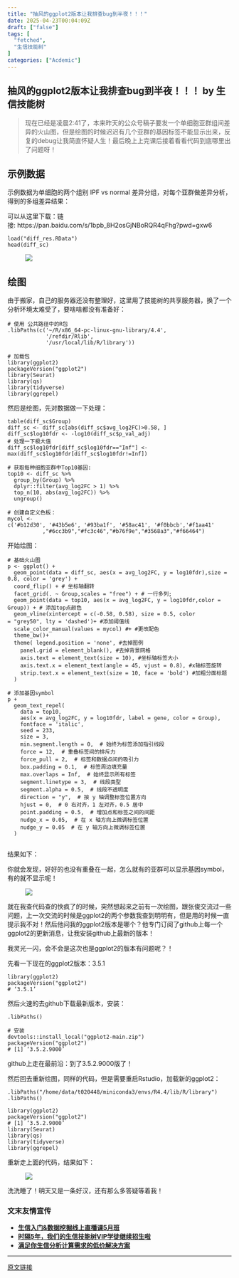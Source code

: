 ```yaml
---
title: "抽风的ggplot2版本让我排查bug到半夜！！！"
date: 2025-04-23T00:04:09Z
draft: ["false"]
tags: [
  "fetched",
  "生信技能树"
]
categories: ["Acdemic"]
---
```

抽风的ggplot2版本让我排查bug到半夜！！！ by 生信技能树
------
<div><section data-tool="mdnice编辑器" data-website="https://www.mdnice.com" data-pm-slice="0 0 []"><blockquote><p><span leaf="">现在已经是凌晨2:41了，本来昨天的公众号稿子要发一个单细胞亚群组间差异的火山图，但是<span textstyle="">绘图的时候迟迟有几个亚群的基因标签不能显示出来，反复的debug让我简直怀疑人生！</span>最后晚上上完课后接着看看代码到底哪里出了问题呀！</span></p></blockquote><h2 data-cacheurl="" data-remoteid="" data-tool="mdnice编辑器"><span></span><span><span leaf="">示例数据</span></span></h2><p data-tool="mdnice编辑器"><span leaf="">示例数据为单细胞的两个组别 IPF vs normal 差异分组，对每个亚群做差异分析，得到的多组差异结果：</span></p><p data-tool="mdnice编辑器"><span leaf="">可以从这里下载：链接: <span textstyle="">https://pan.baidu.com/s/1bpb_8H2osGjNBoRQR4qFhg?pwd=gxw6</span></span></p><pre data-tool="mdnice编辑器"><code><span leaf="">load(</span><span><span leaf="">"diff_res.RData"</span></span><span leaf="">)</span><span leaf=""><br></span><span leaf="">head(diff_sc)</span><span leaf=""><br></span></code></pre><figure data-tool="mdnice编辑器"><span leaf=""><img data-src="https://mmbiz.qpic.cn/mmbiz_png/cZNhZQ6j4wzwsCyODqTOxUmn2vfT1fKklFOB3nPa9xRB2WefrGuTsB6Fh3OVHM4nzkECz4xIyr3iaCQvzYJN12A/640?wx_fmt=png&amp;from=appmsg" data-ratio="0.2759259259259259" data-type="png" data-w="1080" data-imgfileid="100057654" src="https://mmbiz.qpic.cn/mmbiz_png/cZNhZQ6j4wzwsCyODqTOxUmn2vfT1fKklFOB3nPa9xRB2WefrGuTsB6Fh3OVHM4nzkECz4xIyr3iaCQvzYJN12A/640?wx_fmt=png&amp;from=appmsg"></span></figure><h2 data-cacheurl="" data-remoteid="" data-tool="mdnice编辑器"><span></span><span><span leaf="">绘图</span></span></h2><p data-tool="mdnice编辑器"><span leaf="">由于搬家，自己的服务器还没有整理好，这里用了技能树的共享服务器，换了一个分析环境太难受了，要啥啥都没有准备好：</span></p><pre data-tool="mdnice编辑器"><code><span><span leaf=""># 使用 公共路径中的R包</span></span><span leaf=""><br></span><span leaf="">.libPaths(c(</span><span><span leaf="">'~/R/x86_64-pc-linux-gnu-library/4.4'</span></span><span leaf="">,</span><span leaf=""><br></span><span leaf="">            </span><span><span leaf="">'/refdir/Rlib'</span></span><span leaf="">,</span><span leaf=""><br></span><span leaf="">            </span><span><span leaf="">'/usr/local/lib/R/library'</span></span><span leaf="">))</span><span leaf=""><br></span><span leaf=""><br></span><span><span leaf=""># 加载包</span></span><span leaf=""><br></span><span leaf="">library(ggplot2)</span><span leaf=""><br></span><span leaf="">packageVersion(</span><span><span leaf="">"ggplot2"</span></span><span leaf="">)</span><span leaf=""><br></span><span leaf="">library(Seurat)</span><span leaf=""><br></span><span leaf="">library(qs)</span><span leaf=""><br></span><span leaf="">library(tidyverse)</span><span leaf=""><br></span><span leaf="">library(ggrepel)</span><span leaf=""><br></span></code></pre><p data-tool="mdnice编辑器"><span leaf="">然后是绘图，先对数据做一下处理：</span></p><pre data-tool="mdnice编辑器"><code><span leaf="">table(diff_sc</span><span><span leaf="">$Group</span></span><span leaf="">)</span><span leaf=""><br></span><span leaf="">diff_sc &lt;- diff_sc[abs(diff_sc</span><span><span leaf="">$avg_log2FC</span></span><span leaf="">)&gt;0.58, ]</span><span leaf=""><br></span><span leaf="">diff_sc</span><span><span leaf="">$log10fdr</span></span><span leaf=""> &lt;- -log10(diff_sc</span><span><span leaf="">$p_val_adj</span></span><span leaf="">)</span><span leaf=""><br></span><span><span leaf=""># 处理一下极大值</span></span><span leaf=""><br></span><span leaf="">diff_sc</span><span><span leaf="">$log10fdr</span></span><span leaf="">[diff_sc</span><span><span leaf="">$log10fdr</span></span><span leaf="">==</span><span><span leaf="">"Inf"</span></span><span leaf="">] &lt;- max(diff_sc</span><span><span leaf="">$log10fdr</span></span><span leaf="">[diff_sc</span><span><span leaf="">$log10fdr</span></span><span leaf="">!=Inf])</span><span leaf=""><br></span><span leaf=""><br></span><span><span leaf=""># 获取每种细胞亚群中Top10基因:</span></span><span leaf=""><br></span><span leaf="">top10 &lt;- diff_sc %&gt;% </span><span leaf=""><br></span><span leaf="">  group_by(Group) %&gt;%</span><span leaf=""><br></span><span leaf="">  dplyr::filter(avg_log2FC &gt; 1) %&gt;%</span><span leaf=""><br></span><span leaf="">  top_n(10, abs(avg_log2FC)) %&gt;%</span><span leaf=""><br></span><span leaf="">  ungroup()</span><span leaf=""><br></span><span leaf=""><br></span><span><span leaf=""># 创建自定义色板：</span></span><span leaf=""><br></span><span leaf="">mycol &lt;- c(</span><span><span leaf="">'#b12d30'</span></span><span leaf="">, </span><span><span leaf="">'#43b5e6'</span></span><span leaf="">, </span><span><span leaf="">'#93ba1f'</span></span><span leaf="">, </span><span><span leaf="">'#58ac41'</span></span><span leaf="">, </span><span><span leaf="">'#f0bbcb'</span></span><span leaf="">,</span><span><span leaf="">'#f1aa41'</span></span><span leaf=""><br></span><span leaf="">           ,</span><span><span leaf="">"#6cc3b9"</span></span><span leaf="">,</span><span><span leaf="">"#fc3c46"</span></span><span leaf="">,</span><span><span leaf="">"#b76f9e"</span></span><span leaf="">,</span><span><span leaf="">"#3568a3"</span></span><span leaf="">,</span><span><span leaf="">"#f66464"</span></span><span leaf="">)</span><span leaf=""><br></span></code></pre><p data-tool="mdnice编辑器"><span leaf="">开始绘图：</span></p><pre data-tool="mdnice编辑器"><code><span><span leaf=""># 基础火山图</span></span><span leaf=""><br></span><span leaf="">p &lt;- ggplot() +</span><span leaf=""><br></span><span leaf="">  geom_point(data = diff_sc, aes(x = avg_log2FC, y = log10fdr),size = 0.8, color = </span><span><span leaf="">'grey'</span></span><span leaf="">) +</span><span leaf=""><br></span><span leaf="">  coord_flip() + </span><span><span leaf=""># 坐标轴翻转</span></span><span leaf=""><br></span><span leaf="">  facet_grid(. ~ Group,scales = </span><span><span leaf="">"free"</span></span><span leaf="">) + </span><span><span leaf=""># 一行多列;</span></span><span leaf=""><br></span><span leaf="">  geom_point(data = top10, aes(x = avg_log2FC, y = log10fdr,color = Group)) + </span><span><span leaf=""># 添加top点颜色</span></span><span leaf=""><br></span><span leaf="">  geom_vline(xintercept = c(-0.58, 0.58), size = 0.5, color = </span><span><span leaf="">"grey50"</span></span><span leaf="">, lty = </span><span><span leaf="">'dashed'</span></span><span leaf="">)+ </span><span><span leaf="">#添加阈值线</span></span><span leaf=""><br></span><span leaf="">  scale_color_manual(values = mycol) </span><span><span leaf="">#+ #更改配色</span></span><span leaf=""><br></span><span leaf="">  theme_bw()+</span><span leaf=""><br></span><span leaf="">  theme( legend.position = </span><span><span leaf="">'none'</span></span><span leaf="">, </span><span><span leaf="">#去掉图例</span></span><span leaf=""><br></span><span leaf="">    panel.grid = element_blank(), </span><span><span leaf="">#去掉背景网格</span></span><span leaf=""><br></span><span leaf="">    axis.text = element_text(size = 10), </span><span><span leaf="">#坐标轴标签大小</span></span><span leaf=""><br></span><span leaf="">    axis.text.x = element_text(angle = 45, vjust = 0.8), </span><span><span leaf="">#x轴标签旋转</span></span><span leaf=""><br></span><span leaf="">    strip.text.x = element_text(size = 10, face = </span><span><span leaf="">'bold'</span></span><span leaf="">) </span><span><span leaf="">#加粗分面标题</span></span><span leaf=""><br></span><span leaf="">  )</span><span leaf=""><br></span><span leaf=""><br></span><span><span leaf=""># 添加基因symbol</span></span><span leaf=""><br></span><span leaf="">p + </span><span leaf=""><br></span><span leaf="">  geom_text_repel(</span><span leaf=""><br></span><span leaf="">    data = top10,</span><span leaf=""><br></span><span leaf="">    aes(x = avg_log2FC, y = log10fdr, label = gene, color = Group),</span><span leaf=""><br></span><span leaf="">    fontface = </span><span><span leaf="">'italic'</span></span><span leaf="">,</span><span leaf=""><br></span><span leaf="">    seed = 233,</span><span leaf=""><br></span><span leaf="">    size = 3,</span><span leaf=""><br></span><span leaf="">    min.segment.length = 0,  </span><span><span leaf=""># 始终为标签添加指引线段</span></span><span leaf=""><br></span><span leaf="">    force = 12,  </span><span><span leaf=""># 重叠标签间的排斥力</span></span><span leaf=""><br></span><span leaf="">    force_pull = 2,  </span><span><span leaf=""># 标签和数据点间的吸引力</span></span><span leaf=""><br></span><span leaf="">    box.padding = 0.1,  </span><span><span leaf=""># 标签周边填充量</span></span><span leaf=""><br></span><span leaf="">    max.overlaps = Inf,  </span><span><span leaf=""># 始终显示所有标签</span></span><span leaf=""><br></span><span leaf="">    segment.linetype = 3,  </span><span><span leaf=""># 线段类型</span></span><span leaf=""><br></span><span leaf="">    segment.alpha = 0.5,  </span><span><span leaf=""># 线段不透明度</span></span><span leaf=""><br></span><span leaf="">    direction = </span><span><span leaf="">"y"</span></span><span leaf="">,  </span><span><span leaf=""># 按 y 轴调整标签位置方向</span></span><span leaf=""><br></span><span leaf="">    hjust = 0,  </span><span><span leaf=""># 0 右对齐，1 左对齐，0.5 居中</span></span><span leaf=""><br></span><span leaf="">    point.padding = 0.5,  </span><span><span leaf=""># 增加点和标签之间的间距</span></span><span leaf=""><br></span><span leaf="">    nudge_x = 0.05,  </span><span><span leaf=""># 在 x 轴方向上微调标签位置</span></span><span leaf=""><br></span><span leaf="">    nudge_y = 0.05  </span><span><span leaf=""># 在 y 轴方向上微调标签位置</span></span><span leaf=""><br></span><span leaf="">  )</span><span leaf=""><br></span><span leaf=""><br></span></code></pre><p data-tool="mdnice编辑器"><span leaf="">结果如下：</span></p><p data-tool="mdnice编辑器"><span leaf="">你就会发现，<span textstyle="">好好的也没有重叠在一起，怎么就有的亚群可以显示基因symbol，有的就不显示呢！</span></span></p><figure data-tool="mdnice编辑器"><span leaf=""><img data-src="https://mmbiz.qpic.cn/mmbiz_png/cZNhZQ6j4wzwsCyODqTOxUmn2vfT1fKkJPfbM0s36tntpnF4kia9toM57fSvBRntuX3xwTYAodH4wedMYlqzufw/640?wx_fmt=png&amp;from=appmsg" data-ratio="0.4722222222222222" data-type="png" data-w="1080" data-imgfileid="100057656" src="https://mmbiz.qpic.cn/mmbiz_png/cZNhZQ6j4wzwsCyODqTOxUmn2vfT1fKkJPfbM0s36tntpnF4kia9toM57fSvBRntuX3xwTYAodH4wedMYlqzufw/640?wx_fmt=png&amp;from=appmsg"></span></figure><p data-tool="mdnice编辑器"><span leaf=""><span textstyle="">就在我查代码查的快疯了的时候</span>，突然想起来之前有一次绘图，跟张俊交流过一些问题，上一次交流的时候是ggplot2的两个参数我查到明明有，但是用的时候一直提示我不对！然后他问我的ggplot2版本是哪个？<span textstyle="">他专门订阅了github上每一个ggplot2的更新消息，让我安装github上最新的版本！</span></span></p><p data-tool="mdnice编辑器"><span leaf=""><span textstyle="">我灵光一闪，会不会是这次也是ggplot2的版本有问题呢？！</span></span></p><p data-tool="mdnice编辑器"><span leaf="">先看一下现在的ggplot2版本：<span textstyle="">3.5.1</span></span></p><pre data-tool="mdnice编辑器"><code><span leaf="">library(ggplot2)</span><span leaf=""><br></span><span leaf="">packageVersion(</span><span><span leaf="">"ggplot2"</span></span><span leaf="">)</span><span leaf=""><br></span><span><span leaf=""># ‘3.5.1’</span></span><span leaf=""><br></span></code></pre><p data-tool="mdnice编辑器"><span leaf=""><span textstyle="">然后火速的去github下载最新版本</span>，安装：</span></p><pre data-tool="mdnice编辑器"><code><span leaf="">.libPaths()</span><span leaf=""><br></span><span leaf=""><br></span><span><span leaf=""># 安装</span></span><span leaf=""><br></span><span leaf="">devtools::install_local(</span><span><span leaf="">"ggplot2-main.zip"</span></span><span leaf="">)</span><span leaf=""><br></span><span leaf="">packageVersion(</span><span><span leaf="">"ggplot2"</span></span><span leaf="">)</span><span leaf=""><br></span><span><span leaf=""># [1] ‘3.5.2.9000’</span></span><span leaf=""><br></span></code></pre><p data-tool="mdnice编辑器"><span leaf="">github上走在最前沿：<span textstyle="">到了3.5.2.9000版了！</span></span></p><p data-tool="mdnice编辑器"><span leaf="">然后回去重新绘图，<span textstyle="">同样的代码，但是需要重启Rstudio，加载新的ggplot2</span>：</span></p><pre data-tool="mdnice编辑器"><code><span leaf="">.libPaths(</span><span><span leaf="">"/home/data/t020448/miniconda3/envs/R4.4/lib/R/library"</span></span><span leaf="">)</span><span leaf=""><br></span><span leaf="">.libPaths()</span><span leaf=""><br></span><span leaf=""><br></span><span leaf="">library(ggplot2)</span><span leaf=""><br></span><span leaf="">packageVersion(</span><span><span leaf="">"ggplot2"</span></span><span leaf="">)</span><span leaf=""><br></span><span><span leaf=""># [1] ‘3.5.2.9000’</span></span><span leaf=""><br></span><span leaf="">library(Seurat)</span><span leaf=""><br></span><span leaf="">library(qs)</span><span leaf=""><br></span><span leaf="">library(tidyverse)</span><span leaf=""><br></span><span leaf="">library(ggrepel)</span><span leaf=""><br></span></code></pre><p data-tool="mdnice编辑器"><span leaf="">重新走上面的代码，结果如下：</span></p><figure data-tool="mdnice编辑器"><span leaf=""><img data-src="https://mmbiz.qpic.cn/mmbiz_png/cZNhZQ6j4wzwsCyODqTOxUmn2vfT1fKkSKwPSD1grpEMLNaR1RpqtoC4ad4piaULkV9g3vsaHm32eicelvMxD7Ag/640?wx_fmt=png&amp;from=appmsg" data-ratio="0.35" data-type="png" data-w="1080" data-imgfileid="100057655" src="https://mmbiz.qpic.cn/mmbiz_png/cZNhZQ6j4wzwsCyODqTOxUmn2vfT1fKkSKwPSD1grpEMLNaR1RpqtoC4ad4piaULkV9g3vsaHm32eicelvMxD7Ag/640?wx_fmt=png&amp;from=appmsg"></span></figure><p data-tool="mdnice编辑器"><span leaf=""><span textstyle="">洗洗睡了！明天又是一条好汉，还有那么多答疑等着我！</span></span></p><h3 data-tool="mdnice编辑器"><span data-cacheurl="" data-remoteid=""></span><span></span><span><span leaf="">文末友情宣传</span></span><span></span></h3><ul><li><section><strong><span leaf=""><a href="https://mp.weixin.qq.com/s?__biz=MzAxMDkxODM1Ng==&amp;mid=2247541231&amp;idx=1&amp;sn=6704a3ae8233d19ca94fd4929b5e1f63&amp;scene=21#wechat_redirect" textvalue="" target="_blank" linktype="text" data-linktype="2">生信入门&amp;数据挖掘线上直播课5月班</a></span></strong></section></li><li><section><strong><span leaf=""><a href="https://mp.weixin.qq.com/s?__biz=MzAxMDkxODM1Ng==&amp;mid=2247525079&amp;idx=1&amp;sn=0b997af16a58195b4192691373048fd5&amp;scene=21#wechat_redirect" textvalue="" target="_blank" linktype="text" data-linktype="2">时隔5年，我们的生信技能树VIP学徒继续招生啦</a></span></strong></section></li><li><section><strong><span leaf=""><a href="https://mp.weixin.qq.com/s?__biz=MzAxMDkxODM1Ng==&amp;mid=2247535760&amp;idx=2&amp;sn=1e02a2e982a046ecf6389231e6768d5b&amp;scene=21#wechat_redirect" textvalue="" target="_blank" linktype="text" data-linktype="2">满足你生信分析计算需求的低价解决方案</a></span></strong></section></li></ul></section><p><mp-style-type data-value="3"></mp-style-type></p></div>  
<hr>
<a href="https://mp.weixin.qq.com/s/vY5Ny5weUV2Kc1BZ2RlY3Q",target="_blank" rel="noopener noreferrer">原文链接</a>
